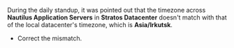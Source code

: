 During the daily standup, it was pointed out that the timezone across **Nautilus Application Servers** in **Stratos Datacenter** doesn't match with that of the local datacenter's timezone, which is **Asia/Irkutsk**.

- Correct the mismatch.


